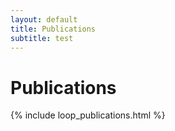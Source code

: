 ```yaml
---
layout: default
title: Publications
subtitle: test
---
```


<div id="accordion">
  
  <h1 id="pubs" class="panel">Publications</h1>
  <div class="panel-content">
    {% include loop_publications.html %}
  </div>


  <!--<h1 id="funding" class="panel">Funding</h1>
  <div class="panel-content">
    <a href="https://aaaaaa">
      <img class="center" alt="Funded by aaaaaaa"
      src="https://aaaaaa"></a> -->
</div>
  